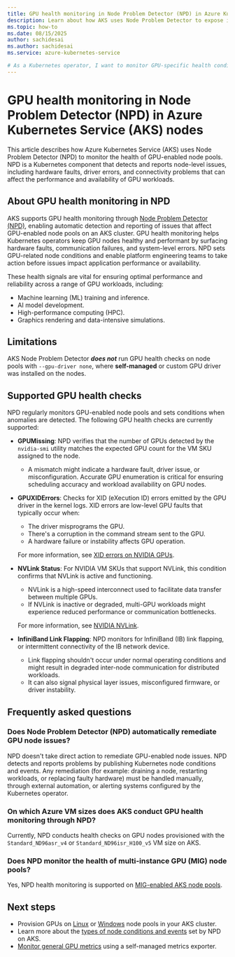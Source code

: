 ```yaml
---
title: GPU health monitoring in Node Problem Detector (NPD) in Azure Kubernetes Service (AKS) nodes
description: Learn about how AKS uses Node Problem Detector to expose issues on GPU-enabled nodes.
ms.topic: how-to
ms.date: 08/15/2025
author: sachidesai
ms.author: sachidesai
ms.service: azure-kubernetes-service

# As a Kubernetes operator, I want to monitor GPU-specific health conditions using Node Problem Detector (NPD), so that I can detect and respond to hardware or connectivity issues affecting GPU nodes, ensuring high performance and stability for GPU workloads.
---
```


# GPU health monitoring in Node Problem Detector (NPD) in Azure Kubernetes Service (AKS) nodes

This article describes how Azure Kubernetes Service (AKS) uses Node Problem Detector (NPD) to monitor the health of GPU-enabled node pools. NPD is a Kubernetes component that detects and reports node-level issues, including hardware faults, driver errors, and connectivity problems that can affect the performance and availability of GPU workloads.

## About GPU health monitoring in NPD

AKS supports GPU health monitoring through [Node Problem Detector (NPD)](./node-problem-detector.md), enabling automatic detection and reporting of issues that affect GPU-enabled node pools on an AKS cluster. GPU health monitoring helps Kubernetes operators keep GPU nodes healthy and performant by surfacing hardware faults, communication failures, and system-level errors. NPD sets GPU-related node conditions and enable platform engineering teams to take action before issues impact application performance or availability.

These health signals are vital for ensuring optimal performance and reliability across a range of GPU workloads, including:

* Machine learning (ML) training and inference.
* AI model development.
* High-performance computing (HPC).
* Graphics rendering and data-intensive simulations.

## Limitations

AKS Node Problem Detector ***does not*** run GPU health checks on node pools with `--gpu-driver none`, where **self-managed** or custom GPU driver was installed on the nodes.

## Supported GPU health checks

NPD regularly monitors GPU-enabled node pools and sets conditions when anomalies are detected. The following GPU health checks are currently supported:

* **GPUMissing**: NPD verifies that the number of GPUs detected by the `nvidia-smi` utility matches the expected GPU count for the VM SKU assigned to the node.
  * A mismatch might indicate a hardware fault, driver issue, or misconfiguration. Accurate GPU enumeration is critical for ensuring scheduling accuracy and workload availability on GPU nodes.

* **GPUXIDErrors**: Checks for XID (eXecution ID) errors emitted by the GPU driver in the kernel logs. XID errors are low-level GPU faults that typically occur when:
  * The driver misprograms the GPU.
  * There's a corruption in the command stream sent to the GPU.
  * A hardware failure or instability affects GPU operation.

  For more information, see [XID errors on NVIDIA GPUs](https://docs.nvidia.com/deploy/xid-errors/index.html).

* **NVLink Status**: For NVIDIA VM SKUs that support NVLink, this condition confirms that NVLink is active and functioning.
  * NVLink is a high-speed interconnect used to facilitate data transfer between multiple GPUs.
  * If NVLink is inactive or degraded, multi-GPU workloads might experience reduced performance or communication bottlenecks.

  For more information, see [NVIDIA NVLink](https://www.nvidia.com/en-us/data-center/nvlink/).

* **InfiniBand Link Flapping**: NPD monitors for InfiniBand (IB) link flapping, or intermittent connectivity of the IB network device.
  * Link flapping shouldn't occur under normal operating conditions and might result in degraded inter-node communication for distributed workloads.
  * It can also signal physical layer issues, misconfigured firmware, or driver instability.

## Frequently asked questions

### Does Node Problem Detector (NPD) automatically remediate GPU node issues?

NPD doesn't take direct action to remediate GPU-enabled node issues. NPD detects and reports problems by publishing Kubernetes node conditions and events. Any remediation (for example: draining a node, restarting workloads, or replacing faulty hardware) must be handled manually, through external automation, or alerting systems configured by the Kubernetes operator.

### On which Azure VM sizes does AKS conduct GPU health monitoring through NPD?

Currently, NPD conducts health checks on GPU nodes provisioned with the `Standard_ND96asr_v4` or `Standard_ND96isr_H100_v5` VM size on AKS.

### Does NPD monitor the health of multi-instance GPU (MIG) node pools?

Yes, NPD health monitoring is supported on [MIG-enabled AKS node pools](./gpu-multi-instance.md).

## Next steps

* Provision GPUs on [Linux](./use-nvidia-gpu.md) or [Windows](./use-windows-gpu.md) node pools in your AKS cluster.
* Learn more about the [types of node conditions and events](./node-problem-detector.md) set by NPD on AKS.
* [Monitor general GPU metrics](./monitor-gpu-metrics.md) using a self-managed metrics exporter.
